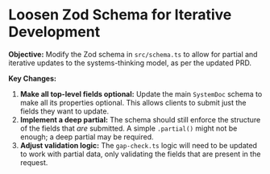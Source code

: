 # Loosen Zod Schema for Iterative Development

**Objective:** Modify the Zod schema in `src/schema.ts` to allow for partial and iterative updates to the systems-thinking model, as per the updated PRD.

**Key Changes:**

1.  **Make all top-level fields optional:** Update the main `SystemDoc` schema to make all its properties optional. This allows clients to submit just the fields they want to update.
2.  **Implement a deep partial:** The schema should still enforce the structure of the fields that *are* submitted. A simple `.partial()` might not be enough; a deep partial may be required.
3.  **Adjust validation logic:** The `gap-check.ts` logic will need to be updated to work with partial data, only validating the fields that are present in the request.
